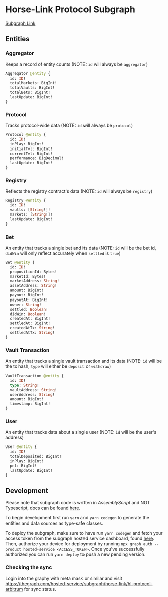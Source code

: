 # Horse-Link Protocol Subgraph

[Subgraph Link](https://thegraph.com/hosted-service/subgraph/horse-link/hl-protocol-goerli)

## Entities

### Aggregator

Keeps a record of entity counts (NOTE: `id` will always be `aggregator`)

```graphql
Aggregator @entity {
  id: ID!
  totalMarkets: BigInt!
  totalVaults: BigInt!
  totalBets: BigInt!
  lastUpdate: BigInt!
}
```

### Protocol 

Tracks protocol-wide data (NOTE: `id` will always be `protocol`)

```graphql
Protocol @entity {
  id: ID!
  inPlay: BigInt!
  initialTvl: BigInt!
  currentTvl: BigInt!
  performance: BigDecimal!
  lastUpdate: BigInt!
}
```

### Registry 

Reflects the registry contract's data (NOTE: `id` will always be `registry`)

```graphql
Registry @entity {
  id: ID!
  vaults: [String!]!
  markets: [String!]!
  lastUpdate: BigInt!
}
```

### Bet 

An entity that tracks a single bet and its data (NOTE: `id` will be the bet id, `didWin` will only reflect accurately when `settled` is `true`)

```graphql
Bet @entity {
  id: ID!
  propositionId: Bytes!
  marketId: Bytes!
  marketAddress: String!
  assetAddress: String!
  amount: BigInt!
  payout: BigInt!
  payoutAt: BigInt!
  owner: String!
  settled: Boolean!
  didWin: Boolean!
  createdAt: BigInt!
  settledAt: BigInt!
  createdAtTx: String!
  settledAtTx: String!
}
```

### Vault Transaction 

An entity that tracks a single vault transaction and its data (NOTE: `id` will be the tx hash, `type` will either be `deposit` or `withdraw`)

```graphql
VaultTransaction @entity {
  id: ID!
  type: String!
  vaultAddress: String!
  userAddress: String!
  amount: BigInt!
  timestamp: BigInt!
}
```

### User

An entity that tracks data about a single user (NOTE: `id` will be the user's address)

```graphql
User @entity {
  id: ID!
  totalDeposited: BigInt!
  inPlay: BigInt!
  pnl: BigInt!
  lastUpdate: BigInt!
}
```

## Development

Please note that subgraph code is written in _AssemblyScript_ and NOT Typescript, docs can be found [here](https://www.assemblyscript.org/).

To begin development first run `yarn` and `yarn codegen` to generate the entities and data sources as type-safe classes.

To deploy the subgraph, make sure to have run `yarn codegen` and fetch your access token from the subgraph hosted service dashboard, found [here](https://thegraph.com/hosted-service/dashboard). Then, authorize your device for deployment by running `npx graph auth --product hosted-service <ACCESS_TOKEN>`. Once you've successfully authorized you can run `yarn deploy` to push a new pending version.

### Checking the sync

Login into the graphy with meta mask or similar and visit https://thegraph.com/hosted-service/subgraph/horse-link/hl-protocol-arbitrum for sync status.